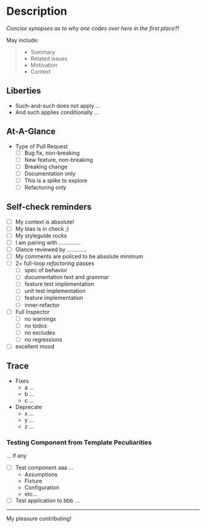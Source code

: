 # Description

_Concise synopses as to why one codes over here in the first place?!_
 
May include:
> - Summary
> - Related issues
> - Motivation
> - Context
 
## Liberties

- Such-and-such does not apply ...
- And such applies conditionally ...

## At-A-Glance

- Type of Pull Request
  - [ ] Bug fix, non-breaking
  - [ ] New feature, non-breaking
  - [ ] Breaking change
  - [ ] Documentation only 
  - [ ] This is a spike to explore
  - [ ] Refactoring only

## Self-check reminders

- [ ] My context is absolute!
- [ ] My bias is in check ;)
- [ ] My styleguide rocks
- [ ] I am pairing with ..............
- [ ] Glance reviewed by .............
- [ ] My comments are policed to be absolute minimum
- [ ] 2+ full-loop *refactoring* passes
  - [ ] spec of behavior
  - [ ] documentation text and grammar
  - [ ] feature test implementation
  - [ ] unit test implementation
  - [ ] feature implementation
  - [ ] inner-refactor
- [ ] Full Inspector
  - [ ] no warnings
  - [ ] no todos
  - [ ] no excludes
  - [ ] no regressions
- [ ] excellent mood

## Trace

- Fixes
  - a ...
  - b ...
  - c ...
- Deprecate
  - x ...
  - y ...
  - z ...

### Testing Component from Template Peculiarities

... if any

- [ ] Test component aaa ...
  - Assumptions
  - Fixture
  - Configuration
  - etc...
- [ ] Test application to bbb ...

---

My pleasure contributing!